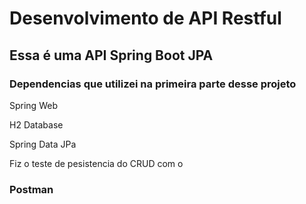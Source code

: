 <h1>Desenvolvimento de API Restful</h1>

<h2>Essa é uma API Spring Boot JPA</h2>
<h3>Dependencias que utilizei na primeira parte desse projeto</h3>

<p> Spring Web</p>
 <p> H2 Database</p>
 <p>Spring Data JPa</p> 

<p>
  Fiz o teste de pesistencia do CRUD com o
  
</p>
<h3>Postman</h3>
